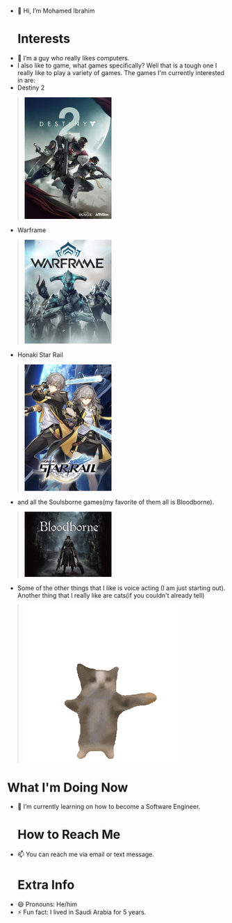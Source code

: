 - 👋 Hi, I’m Mohamed Ibrahim
  # **Interests**
- 👀 I’m a guy who really likes computers.
- I also like to game, what games specifically? Well that is a tough one I really like to play a variety of games. The games I'm currently interested in are:
- Destiny 2
> <img src="Pictures/Destiny_2_(artwork).jpg" alt="Destiny 2 cover art" width="200" hight="300"/>
- Warframe
> <img src="Pictures/Warframe_Cover_Art.png" alt="Warframe Cover Art" width="200" hight="300"/>
- Honaki Star Rail
> <img src="Pictures/HonkaiStarrail.png" alt="Honkai Starrail Cover Art" width="200" hight="300"/>
- and all the Soulsborne games(my favorite of them all is Bloodborne).
> <img src="Pictures/NVmnBXze9ElHzU6SmykrJLIV.jpeg" alt="Bloodborne Cover Art" width="200" hight="300"/>
- Some of the other things that I like is voice acting (I am just starting out). Another thing that I really like are cats(if you couldn't already tell)
> ![happy Cat](Pictures/happy-cat-happy-happy-cat.gif)
  # **What I'm Doing Now**
- 🌱 I’m currently learning on how to become a Software Engineer.
  # **How to Reach Me**
- 📫 You can reach me via email or text message.
  # **Extra Info**
- 😄 Pronouns: He/him 
- ⚡ Fun fact: I lived in Saudi Arabia for 5 years.

<!---
Moibrahi7/Moibrahi7 is a ✨ special ✨ repository because its `README.md` (this file) appears on your GitHub profile.
You can click the Preview link to take a look at your changes.
--->
